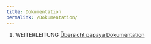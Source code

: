 ```yaml
---
title: Dokumentation
permalink: /Dokumentation/
---
```


1.  WEITERLEITUNG [Übersicht papaya Dokumentation](/Übersicht_papaya_Dokumentation.md)
